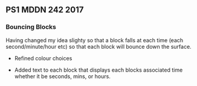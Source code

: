 ## PS1 MDDN 242 2017

### Bouncing Blocks

Having changed my idea slighty so that a block falls at each time (each second/minute/hour etc) so that each block will bounce down the surface.

- Refined colour choices

- Added text to each block that displays each blocks associated time whether it be seconds, mins, or hours.